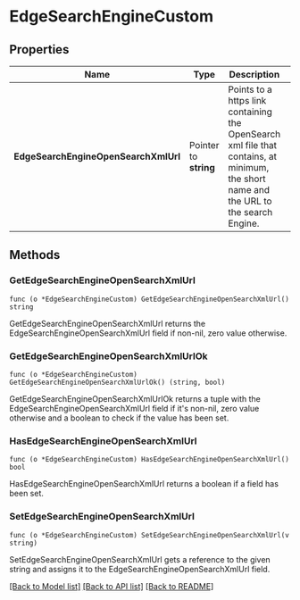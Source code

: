 # EdgeSearchEngineCustom

## Properties

Name | Type | Description | Notes
------------ | ------------- | ------------- | -------------
**EdgeSearchEngineOpenSearchXmlUrl** | Pointer to **string** | Points to a https link containing the OpenSearch xml file that contains, at minimum, the short name and the URL to the search Engine. | [optional] 

## Methods

### GetEdgeSearchEngineOpenSearchXmlUrl

`func (o *EdgeSearchEngineCustom) GetEdgeSearchEngineOpenSearchXmlUrl() string`

GetEdgeSearchEngineOpenSearchXmlUrl returns the EdgeSearchEngineOpenSearchXmlUrl field if non-nil, zero value otherwise.

### GetEdgeSearchEngineOpenSearchXmlUrlOk

`func (o *EdgeSearchEngineCustom) GetEdgeSearchEngineOpenSearchXmlUrlOk() (string, bool)`

GetEdgeSearchEngineOpenSearchXmlUrlOk returns a tuple with the EdgeSearchEngineOpenSearchXmlUrl field if it's non-nil, zero value otherwise
and a boolean to check if the value has been set.

### HasEdgeSearchEngineOpenSearchXmlUrl

`func (o *EdgeSearchEngineCustom) HasEdgeSearchEngineOpenSearchXmlUrl() bool`

HasEdgeSearchEngineOpenSearchXmlUrl returns a boolean if a field has been set.

### SetEdgeSearchEngineOpenSearchXmlUrl

`func (o *EdgeSearchEngineCustom) SetEdgeSearchEngineOpenSearchXmlUrl(v string)`

SetEdgeSearchEngineOpenSearchXmlUrl gets a reference to the given string and assigns it to the EdgeSearchEngineOpenSearchXmlUrl field.


[[Back to Model list]](../README.md#documentation-for-models) [[Back to API list]](../README.md#documentation-for-api-endpoints) [[Back to README]](../README.md)



